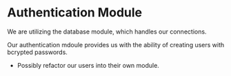 # Authentication Module

We are utilizing the database module, which handles our connections.

Our authentication mdoule provides us with the ability of creating users with bcrypted passwords.

- Possibly refactor our users into their own module.
